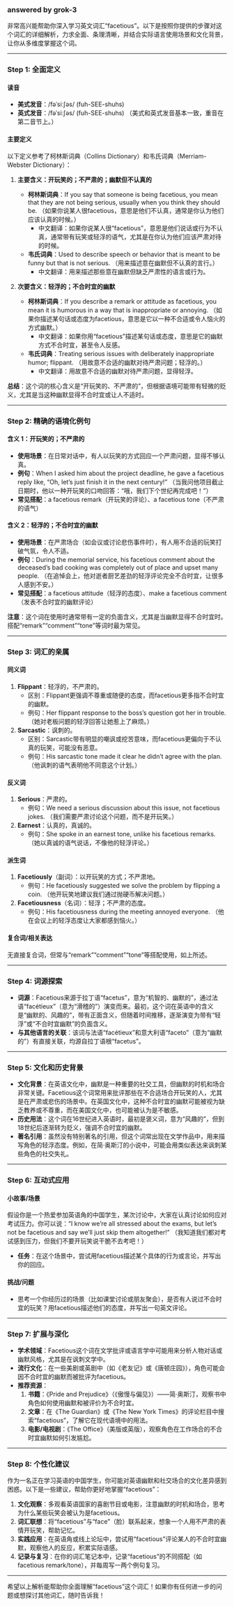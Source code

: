 ### answered by grok-3
非常高兴能帮助你深入学习英文词汇“facetious”。以下是按照你提供的步骤对这个词汇的详细解析，力求全面、条理清晰，并结合实际语言使用场景和文化背景，让你从多维度掌握这个词。

---

### Step 1: 全面定义

#### 读音
- **美式发音**：/fəˈsiːʃəs/ (fuh-SEE-shuhs)
- **英式发音**：/fəˈsiːʃəs/ (fuh-SEE-shuhs)
  （美式和英式发音基本一致，重音在第二音节上。）

#### 主要定义
以下定义参考了柯林斯词典（Collins Dictionary）和韦氏词典（Merriam-Webster Dictionary）：

1. **主要含义：开玩笑的；不严肃的；幽默但不认真的**
   - **柯林斯词典**：If you say that someone is being facetious, you mean that they are not being serious, usually when you think they should be. （如果你说某人很facetious，意思是他们不认真，通常是你认为他们应该认真的时候。）
     - 中文翻译：如果你说某人很“facetious”，意思是他们说话或行为不认真，通常带有玩笑或轻浮的语气，尤其是在你认为他们应该严肃对待的时候。
   - **韦氏词典**：Used to describe speech or behavior that is meant to be funny but that is not serious. （用来描述意在幽默但不认真的言行。）
     - 中文翻译：用来描述那些意在幽默但缺乏严肃性的语言或行为。

2. **次要含义：轻浮的；不合时宜的幽默**
   - **柯林斯词典**：If you describe a remark or attitude as facetious, you mean it is humorous in a way that is inappropriate or annoying. （如果你描述某句话或态度为facetious，意思是它以一种不合适或令人恼火的方式幽默。）
     - 中文翻译：如果你用“facetious”描述某句话或态度，意思是它的幽默方式不合时宜，甚至令人反感。
   - **韦氏词典**：Treating serious issues with deliberately inappropriate humor; flippant. （用故意不合适的幽默对待严肃问题；轻浮的。）
     - 中文翻译：用故意不合适的幽默对待严肃问题，显得轻浮。

**总结**：这个词的核心含义是“开玩笑的、不严肃的”，但根据语境可能带有轻微的贬义，尤其是当这种幽默显得不合时宜或让人不适时。

---

### Step 2: 精确的语境化例句

#### 含义 1：开玩笑的；不严肃的
- **使用场景**：在日常对话中，有人以玩笑的方式回应一个严肃问题，显得不够认真。
- **例句**：When I asked him about the project deadline, he gave a facetious reply like, “Oh, let’s just finish it in the next century!” （当我问他项目截止日期时，他以一种开玩笑的口吻回答：“哦，我们下个世纪再完成吧！”）
- **常见搭配**：a facetious remark（开玩笑的评论）、a facetious tone（不严肃的语气）

#### 含义 2：轻浮的；不合时宜的幽默
- **使用场景**：在严肃场合（如会议或讨论悲伤事件时），有人用不合适的玩笑打破气氛，令人不适。
- **例句**：During the memorial service, his facetious comment about the deceased’s bad cooking was completely out of place and upset many people. （在追悼会上，他对逝者厨艺差劲的轻浮评论完全不合时宜，让很多人感到不安。）
- **常见搭配**：a facetious attitude（轻浮的态度）、make a facetious comment（发表不合时宜的幽默评论）

**注意**：这个词在使用时通常带有一定的负面含义，尤其是当幽默显得不合时宜时。搭配“remark”“comment”“tone”等词时最为常见。

---

### Step 3: 词汇的亲属

#### 同义词
1. **Flippant**：轻浮的，不严肃的。
   - 区别：Flippant更强调不尊重或随便的态度，而facetious更多指不合时宜的幽默。
   - 例句：Her flippant response to the boss’s question got her in trouble. （她对老板问题的轻浮回答让她惹上了麻烦。）
2. **Sarcastic**：讽刺的。
   - 区别：Sarcastic带有明显的嘲讽或挖苦意味，而facetious更偏向于不认真的玩笑，可能没有恶意。
   - 例句：His sarcastic tone made it clear he didn’t agree with the plan. （他讽刺的语气表明他不同意这个计划。）

#### 反义词
1. **Serious**：严肃的。
   - 例句：We need a serious discussion about this issue, not facetious jokes. （我们需要严肃讨论这个问题，而不是开玩笑。）
2. **Earnest**：认真的，真诚的。
   - 例句：She spoke in an earnest tone, unlike his facetious remarks. （她以真诚的语气说话，不像他的轻浮评论。）

#### 派生词
1. **Facetiously**（副词）：以开玩笑的方式；不严肃地。
   - 例句：He facetiously suggested we solve the problem by flipping a coin. （他开玩笑地建议我们通过抛硬币解决问题。）
2. **Facetiousness**（名词）：轻浮；不严肃的态度。
   - 例句：His facetiousness during the meeting annoyed everyone. （他在会议上的轻浮态度让大家都感到恼火。）

#### 复合词/相关表达
无直接复合词，但常与“remark”“comment”“tone”等搭配使用，如上所述。

---

### Step 4: 词源探索

- **词源**：Facetious来源于拉丁语“facetus”，意为“机智的、幽默的”，通过法语“facétieux”（意为“滑稽的”）演变而来。最初，这个词在英语中的含义是“幽默的、风趣的”，带有正面含义，但随着时间推移，逐渐演变为带有“轻浮”或“不合时宜幽默”的负面含义。
- **与其他语言的关联**：该词与法语“facétieux”和意大利语“faceto”（意为“幽默的”）有直接关联，均源自拉丁语根“facetus”。

---

### Step 5: 文化和历史背景

- **文化背景**：在英语文化中，幽默是一种重要的社交工具，但幽默的时机和场合非常关键。Facetious这个词常用来批评那些在不合适场合开玩笑的人，尤其是在严肃或悲伤的场景中。在英国文化中，这种不合时宜的幽默可能被视为缺乏教养或不尊重，而在美国文化中，也可能被认为是不敏感。
- **历史用法**：这个词在16世纪进入英语时，最初是褒义词，意为“风趣的”，但到18世纪后逐渐转为贬义，强调不合时宜的幽默。
- **著名引用**：虽然没有特别著名的引用，但这个词常出现在文学作品中，用来描写角色的轻浮态度。例如，在简·奥斯汀的小说中，可能会用类似表达来讽刺某些角色的社交失礼。

---

### Step 6: 互动式应用

#### 小故事/场景
假设你是一个热爱参加英语角的中国学生，某次讨论中，大家在认真讨论如何应对考试压力。你可以说：“I know we’re all stressed about the exams, but let’s not be facetious and say we’ll just skip them altogether!” （我知道我们都对考试感到压力，但我们不要开玩笑说干脆不去考吧！）
- **任务**：在这个场景中，尝试用facetious描述某个具体的行为或言论，并写出你的回应。

#### 挑战/问题
- 思考一个你经历过的场景（比如课堂讨论或朋友聚会），是否有人说过不合时宜的玩笑？用facetious描述他们的态度，并写出一句英文评论。

---

### Step 7: 扩展与深化

- **学术领域**：Facetious这个词在文学批评或语言学中可能用来分析人物对话或幽默风格，尤其是在讽刺文学中。
- **流行文化**：在一些美剧或英剧中（如《老友记》或《唐顿庄园》），角色可能会因不合时宜的幽默而被批评为facetious。
- **推荐资源**：
  1. **书籍**：《Pride and Prejudice》（《傲慢与偏见》）——简·奥斯汀，观察书中角色如何使用幽默和被评价为不合时宜。
  2. **文章**：在《The Guardian》或《The New York Times》的评论栏目中搜索“facetious”，了解它在现代语境中的用法。
  3. **电影/电视剧**：《The Office》（美版或英版），观察角色在工作场合的不合时宜幽默如何引发尴尬。

---

### Step 8: 个性化建议

作为一名正在学习英语的中国学生，你可能对英语幽默和社交场合的文化差异感到困惑。以下是一些建议，帮助你更好地掌握“facetious”：
1. **文化观察**：多观看英语国家的喜剧节目或电影，注意幽默的时机和场合，思考为什么某些玩笑会被认为是facetious。
2. **词汇联想**：将“facetious”与“face”（脸）联系起来，想象一个人用不严肃的表情开玩笑，帮助记忆。
3. **实践应用**：在英语角或线上论坛中，尝试用“facetious”评论某人的不合时宜幽默，观察他人的反应，积累实际语感。
4. **记录与复习**：在你的词汇笔记本中，记录“facetious”的不同搭配（如facetious remark/tone），并每周写一两个例句复习。

---

希望以上解析能帮助你全面理解“facetious”这个词汇！如果你有任何进一步的问题或想探讨其他词汇，随时告诉我！